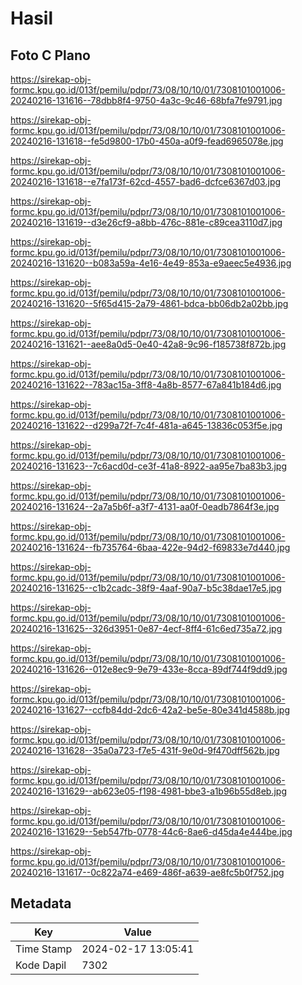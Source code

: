 # Hasil

## Foto C Plano

https://sirekap-obj-formc.kpu.go.id/013f/pemilu/pdpr/73/08/10/10/01/7308101001006-20240216-131616--78dbb8f4-9750-4a3c-9c46-68bfa7fe9791.jpg

https://sirekap-obj-formc.kpu.go.id/013f/pemilu/pdpr/73/08/10/10/01/7308101001006-20240216-131618--fe5d9800-17b0-450a-a0f9-fead6965078e.jpg

https://sirekap-obj-formc.kpu.go.id/013f/pemilu/pdpr/73/08/10/10/01/7308101001006-20240216-131618--e7fa173f-62cd-4557-bad6-dcfce6367d03.jpg

https://sirekap-obj-formc.kpu.go.id/013f/pemilu/pdpr/73/08/10/10/01/7308101001006-20240216-131619--d3e26cf9-a8bb-476c-881e-c89cea3110d7.jpg

https://sirekap-obj-formc.kpu.go.id/013f/pemilu/pdpr/73/08/10/10/01/7308101001006-20240216-131620--b083a59a-4e16-4e49-853a-e9aeec5e4936.jpg

https://sirekap-obj-formc.kpu.go.id/013f/pemilu/pdpr/73/08/10/10/01/7308101001006-20240216-131620--5f65d415-2a79-4861-bdca-bb06db2a02bb.jpg

https://sirekap-obj-formc.kpu.go.id/013f/pemilu/pdpr/73/08/10/10/01/7308101001006-20240216-131621--aee8a0d5-0e40-42a8-9c96-f185738f872b.jpg

https://sirekap-obj-formc.kpu.go.id/013f/pemilu/pdpr/73/08/10/10/01/7308101001006-20240216-131622--783ac15a-3ff8-4a8b-8577-67a841b184d6.jpg

https://sirekap-obj-formc.kpu.go.id/013f/pemilu/pdpr/73/08/10/10/01/7308101001006-20240216-131622--d299a72f-7c4f-481a-a645-13836c053f5e.jpg

https://sirekap-obj-formc.kpu.go.id/013f/pemilu/pdpr/73/08/10/10/01/7308101001006-20240216-131623--7c6acd0d-ce3f-41a8-8922-aa95e7ba83b3.jpg

https://sirekap-obj-formc.kpu.go.id/013f/pemilu/pdpr/73/08/10/10/01/7308101001006-20240216-131624--2a7a5b6f-a3f7-4131-aa0f-0eadb7864f3e.jpg

https://sirekap-obj-formc.kpu.go.id/013f/pemilu/pdpr/73/08/10/10/01/7308101001006-20240216-131624--fb735764-6baa-422e-94d2-f69833e7d440.jpg

https://sirekap-obj-formc.kpu.go.id/013f/pemilu/pdpr/73/08/10/10/01/7308101001006-20240216-131625--c1b2cadc-38f9-4aaf-90a7-b5c38dae17e5.jpg

https://sirekap-obj-formc.kpu.go.id/013f/pemilu/pdpr/73/08/10/10/01/7308101001006-20240216-131625--326d3951-0e87-4ecf-8ff4-61c6ed735a72.jpg

https://sirekap-obj-formc.kpu.go.id/013f/pemilu/pdpr/73/08/10/10/01/7308101001006-20240216-131626--012e8ec9-9e79-433e-8cca-89df744f9dd9.jpg

https://sirekap-obj-formc.kpu.go.id/013f/pemilu/pdpr/73/08/10/10/01/7308101001006-20240216-131627--ccfb84dd-2dc6-42a2-be5e-80e341d4588b.jpg

https://sirekap-obj-formc.kpu.go.id/013f/pemilu/pdpr/73/08/10/10/01/7308101001006-20240216-131628--35a0a723-f7e5-431f-9e0d-9f470dff562b.jpg

https://sirekap-obj-formc.kpu.go.id/013f/pemilu/pdpr/73/08/10/10/01/7308101001006-20240216-131629--ab623e05-f198-4981-bbe3-a1b96b55d8eb.jpg

https://sirekap-obj-formc.kpu.go.id/013f/pemilu/pdpr/73/08/10/10/01/7308101001006-20240216-131629--5eb547fb-0778-44c6-8ae6-d45da4e444be.jpg

https://sirekap-obj-formc.kpu.go.id/013f/pemilu/pdpr/73/08/10/10/01/7308101001006-20240216-131617--0c822a74-e469-486f-a639-ae8fc5b0f752.jpg


## Metadata

| Key        | Value               |
| ---------- | ------------------- |
| Time Stamp | 2024-02-17 13:05:41 |
| Kode Dapil | 7302                |



